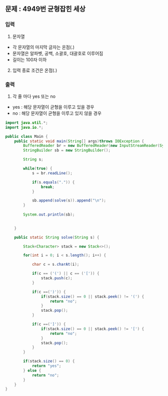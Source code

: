 ## 문제 : 4949번 균형잡힌 세상

### 입력 
1. 문자열 
- 각 문자열의 마지막 글자는 온점(.)
- 문자열은 알파벳, 공백, 소괄호, 대괄호로 이루어짐
- 길이는 100자 이하 
2. 입력 종료 조건은 온점(.)

### 출력 
1. 각 줄 마다 yes 또는 no
- yes : 해당 문자열이 균형을 이루고 있을 경우
- no : 해당 문자열이 균형을 이루고 있지 않을 경우 

```java
import java.util.*;
import java.io.*;

public class Main {
    public static void main(String[] args)throws IOException {
        BufferedReader br = new BufferedReader(new InputStreamReader(System.in));
        StringBuilder sb = new StringBuilder();

        String s; 

        while(true) {
            s = br.readLine(); 

            if(s.equals(".")) {
                break; 
            }

            sb.append(solve(s)).append("\n"); 
        }
        
        System.out.println(sb); 

        
    }

    public static String solve(String s) {

        Stack<Character> stack = new Stack<>(); 

        for(int i = 0; i < s.length(); i++) {

            char c = s.charAt(i); 

            if(c == ('(') || c == ('[')) {
                stack.push(c); 
            }

            if(c ==(')')) {
                if(stack.size() == 0 || stack.peek() != '(') {
                    return "no"; 
                }
                stack.pop(); 
            }

            if(c ==(']')) {
                if(stack.size() == 0 || stack.peek() != '[') {
                    return "no"; 
                }
                stack.pop(); 
            }
        }

        if(stack.size() == 0) {
            return "yes";
        } else {
            return "no"; 
        }
    }
}
```